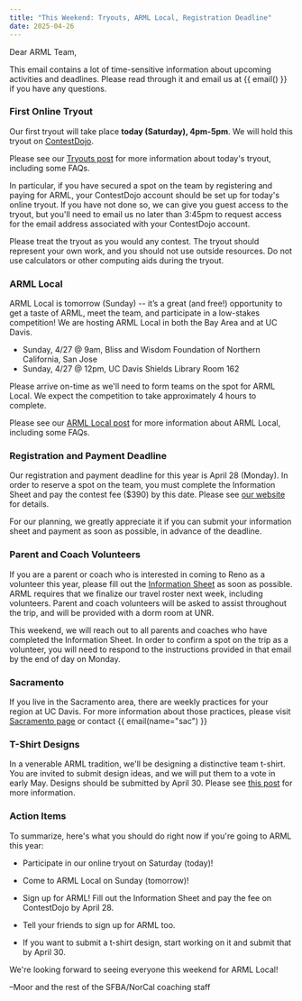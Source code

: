 ```yaml
---
title: "This Weekend: Tryouts, ARML Local, Registration Deadline"
date: 2025-04-26
---
```


Dear ARML Team,

This email contains a lot of time-sensitive information about upcoming
activities and deadlines. Please read through it and email us at
{{ email() }} if you have any questions.

### First Online Tryout

Our first tryout will take place **today (Saturday), 4pm-5pm**.
We will hold this tryout on [ContestDojo](https://contestdojo.com/). 

Please see our [Tryouts post](/news/season-2025/2025-tryouts/) for more information about today's tryout, including some FAQs.

In particular, if you have secured a spot on the team by registering and paying
for ARML, your ContestDojo account should be set up for today's online tryout.
If you have not done so, we can give you guest access to the tryout, but you'll
need to email us no later than 3:45pm to request access for the email address
associated with your ContestDojo account.

Please treat the tryout as you would any contest. The tryout should represent
your own work, and you should not use outside resources. Do not use calculators
or other computing aids during the tryout. 

### ARML Local

ARML Local is tomorrow (Sunday) -- it’s a great (and free!) opportunity to get a taste of ARML, meet the team, and participate in a low-stakes competition! We are hosting ARML Local in both the Bay Area and at UC Davis.

- Sunday, 4/27 @ 9am, Bliss and Wisdom Foundation of Northern California, San Jose
- Sunday, 4/27 @ 12pm, UC Davis Shields Library Room 162

Please arrive on-time as we'll need to form teams on the spot for ARML Local. We expect the competition to take approximately 4 hours to complete.

Please see our [ARML Local post](/news/season-2025/2025-arml-local/) for more information about ARML Local, including some FAQs.

### Registration and Payment Deadline

Our registration and payment deadline for this year is April 28 (Monday).
In order to reserve a spot on the team, you must complete the Information Sheet and pay the contest fee ($390) by this date. Please see [our website](/join/) for details. 

For our planning, we greatly appreciate it if you can submit your information sheet and payment as soon as possible, in advance of the deadline.

### Parent and Coach Volunteers

If you are a parent or coach who is interested in coming to Reno as a volunteer
this year, please fill out the [Information
Sheet](https://forms.gle/q7zA1AZEEsZDDnC6A) as soon as possible. ARML requires
that we finalize our travel roster next week, including volunteers. Parent and
coach volunteers will be asked to assist throughout the trip, and will be
provided with a dorm room at UNR.

This weekend, we will reach out to all parents and coaches who
have completed the Information Sheet. In order to confirm a spot on the trip as
a volunteer, you will need to respond to the instructions provided in that
email by the end of day on Monday.

### Sacramento

If you live in the Sacramento area, there are weekly practices for your region at UC Davis. For more information about those
practices, please visit [Sacramento page](https://sfbanorcalarml.org/sac/) or contact {{ email(name="sac") }}

### T-Shirt Designs

In a venerable ARML tradition, we'll be designing a distinctive team t-shirt.
You are invited to submit design ideas, and we will put them to a vote in early
May. Designs should be submitted by April 30. Please see [this post](/news/season-2025/shirt-design/) for more information.

### Action Items

To summarize, here's what you should do right now if you're going to ARML this year:

- Participate in our online tryout on Saturday (today)!

- Come to ARML Local on Sunday (tomorrow)!

- Sign up for ARML! Fill out the Information Sheet and pay the fee on ContestDojo by April 28.

- Tell your friends to sign up for ARML too.

- If you want to submit a t-shirt design, start working on it and submit that by April 30.

We're looking forward to seeing everyone this weekend for ARML Local!

–Moor and the rest of the SFBA/NorCal coaching staff
